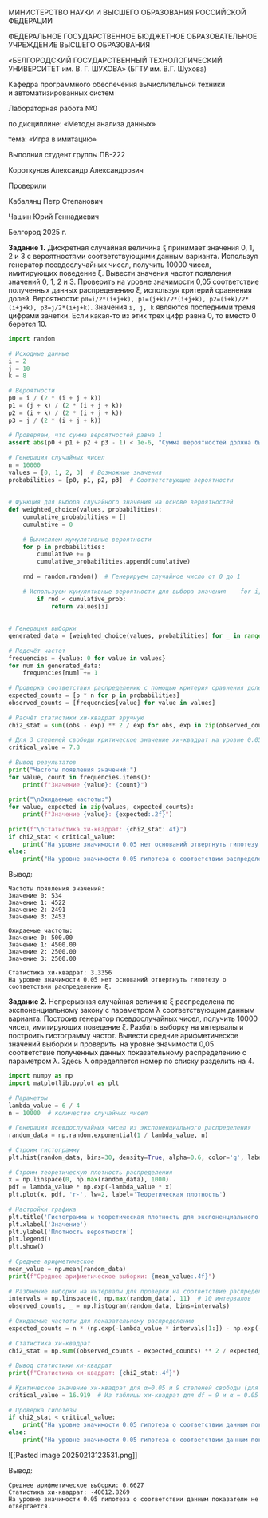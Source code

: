 <div class="title">
	<div class="header">
		<p>МИНИСТЕРСТВО НАУКИ И ВЫСШЕГО ОБРАЗОВАНИЯ РОССИЙСКОЙ ФЕДЕРАЦИИ</p>
		<p>ФЕДЕРАЛЬНОЕ ГОСУДАРСТВЕННОЕ БЮДЖЕТНОЕ ОБРАЗОВАТЕЛЬНОЕ УЧРЕЖДЕНИЕ ВЫСШЕГО ОБРАЗОВАНИЯ</p>
		<p class="header__university-name">«БЕЛГОРОДСКИЙ ГОСУДАРСТВЕННЫЙ ТЕХНОЛОГИЧЕСКИЙ УНИВЕРСИТЕТ им. В. Г. ШУХОВА» (БГТУ им. В.Г. Шухова)</p>
		<p>Кафедра программного обеспечения вычислительной техники и автоматизированных систем<p>
	</div>
	<div class="main">
		<p class="main__title">Лабораторная работа №0</p>
		<p class="main__subject">по дисциплине: «Методы анализа данных»</p>
		<p class="main__topic">тема: «Игра в имитацию»</p>
	</div>
	<div class="footer">
		<div class="footer__student-info">
			<p class="footer__student-info__title">Выполнил студент группы ПВ-222</p>
			<p class="footer__student-info__item">Короткунов Александр Александрович</p>
		</div>
		<div class="footer__teachers-info">
			<p class="footer__teachers-info__title">Проверили</p>
			<p class="footer_teachers-info__item">Кабалянц Петр Степанович</p>
			<p class="footer_teachers-info__item">Чашин Юрий Геннадиевич</p>
		</div>
	</div>
	<div class="date">
		<p>Белгород 2025 г.</p>
	</div>
</div>

**Задание 1.** Дискретная случайная величина `ξ` принимает значения 0, 1, 2 и 3 с вероятностями соответствующими данным варианта. Используя генератор псевдослучайных чисел, получить 10000 чисел, имитирующих поведение ξ. Вывести значения частот появления значений 0, 1, 2 и 3. Проверить на уровне значимости 0,05 соответствие полученных данных распределению ξ, используя критерий сравнения долей. Вероятности: `р0=i/2*(i+j+k), р1=(j+k)/2*(i+j+k), р2=(i+k)/2*(i+j+k), р3=j/2*(i+j+k)`. Значения `i, j, k` являются последними тремя цифрами зачетки. Если какая-то из этих трех цифр равна 0, то вместо 0 берется 10.

```python
import random  
  
# Исходные данные  
i = 2  
j = 10  
k = 8  
  
# Вероятности  
p0 = i / (2 * (i + j + k))  
p1 = (j + k) / (2 * (i + j + k))  
p2 = (i + k) / (2 * (i + j + k))  
p3 = j / (2 * (i + j + k))  
  
# Проверяем, что сумма вероятностей равна 1  
assert abs(p0 + p1 + p2 + p3 - 1) < 1e-6, "Сумма вероятностей должна быть равна 1"  
  
# Генерация случайных чисел  
n = 10000
values = [0, 1, 2, 3]  # Возможные значения  
probabilities = [p0, p1, p2, p3]  # Соответствующие вероятности  
  
  
# Функция для выбора случайного значения на основе вероятностей  
def weighted_choice(values, probabilities):  
    cumulative_probabilities = []  
    cumulative = 0  
  
    # Вычисляем кумулятивные вероятности  
    for p in probabilities:  
        cumulative += p  
        cumulative_probabilities.append(cumulative)  
  
    rnd = random.random()  # Генерируем случайное число от 0 до 1  
  
    # Используем кумулятивные вероятности для выбора значения    for i, cumulative_prob in enumerate(cumulative_probabilities):  
        if rnd < cumulative_prob:  
            return values[i]  
  
  
# Генерация выборки  
generated_data = [weighted_choice(values, probabilities) for _ in range(n)]  
  
# Подсчёт частот  
frequencies = {value: 0 for value in values}  
for num in generated_data:  
    frequencies[num] += 1  
  
# Проверка соответствия распределению с помощью критерия сравнения долей  
expected_counts = [p * n for p in probabilities]  
observed_counts = [frequencies[value] for value in values]  
  
# Расчёт статистики хи-квадрат вручную  
chi2_stat = sum((obs - exp) ** 2 / exp for obs, exp in zip(observed_counts, expected_counts))  
  
# Для 3 степеней свободы критическое значение хи-квадрат на уровне 0.05 равно 7.8  
critical_value = 7.8  
  
# Вывод результатов  
print("Частоты появления значений:")  
for value, count in frequencies.items():  
    print(f"Значение {value}: {count}")  
  
print("\nОжидаемые частоты:")  
for value, expected in zip(values, expected_counts):  
    print(f"Значение {value}: {expected:.2f}")  
  
print(f"\nСтатистика хи-квадрат: {chi2_stat:.4f}")  
if chi2_stat < critical_value:  
    print("На уровне значимости 0.05 нет оснований отвергнуть гипотезу о соответствии распределению ξ.")  
else:  
    print("На уровне значимости 0.05 гипотеза о соответствии распределению ξ отвергается.")
```

Вывод: 
```
Частоты появления значений:
Значение 0: 534
Значение 1: 4522
Значение 2: 2491
Значение 3: 2453

Ожидаемые частоты:
Значение 0: 500.00
Значение 1: 4500.00
Значение 2: 2500.00
Значение 3: 2500.00

Статистика хи-квадрат: 3.3356
На уровне значимости 0.05 нет оснований отвергнуть гипотезу о соответствии распределению ξ.
```

**Задание 2.** Непрерывная случайная величина ξ распределена по экспоненциальному закону с параметром λ соответствующим данным варианта. Построив генератор псевдослучайных чисел, получить 10000 чисел, имитирующих поведение ξ. Разбить выборку на интервалы и построить гистограмму частот. Вывести средние арифметическое значений выборки и проверить  на уровне значимости 0,05 соответствие полученных данных показательному распределению с параметром λ. Здесь λ определяется номер по списку разделить на 4.

```python
import numpy as np  
import matplotlib.pyplot as plt  
  
# Параметры  
lambda_value = 6 / 4  
n = 10000  # количество случайных чисел  
  
# Генерация псевдослучайных чисел из экспоненциального распределения  
random_data = np.random.exponential(1 / lambda_value, n)  
  
# Строим гистограмму  
plt.hist(random_data, bins=30, density=True, alpha=0.6, color='g', label='Гистограмма')  
  
# Строим теоретическую плотность распределения  
x = np.linspace(0, np.max(random_data), 1000)  
pdf = lambda_value * np.exp(-lambda_value * x)  
plt.plot(x, pdf, 'r-', lw=2, label='Теоретическая плотность')  
  
# Настройки графика  
plt.title('Гистограмма и теоретическая плотность для экспоненциального распределения')  
plt.xlabel('Значение')  
plt.ylabel('Плотность вероятности')  
plt.legend()  
plt.show()  
  
# Среднее арифметическое  
mean_value = np.mean(random_data)  
print(f"Среднее арифметическое выборки: {mean_value:.4f}")  
  
# Разбиение выборки на интервалы для проверки на соответствие распределению  
intervals = np.linspace(0, np.max(random_data), 11)  # 10 интервалов  
observed_counts, _ = np.histogram(random_data, bins=intervals)  
  
# Ожидаемые частоты для показательному распределению  
expected_counts = n * (np.exp(-lambda_value * intervals[1:]) - np.exp(-lambda_value * intervals[:-1]))  
  
# Статистика хи-квадрат  
chi2_stat = np.sum((observed_counts - expected_counts) ** 2 / expected_counts)  
  
# Вывод статистики хи-квадрат  
print(f"Статистика хи-квадрат: {chi2_stat:.4f}")  
  
# Критическое значение хи-квадрат для α=0.05 и 9 степеней свободы (для 10 интервалов)  
critical_value = 16.919  # Из таблицы хи-квадрат для df = 9 и α = 0.05  
  
# Проверка гипотезы  
if chi2_stat < critical_value:  
    print("На уровне значимости 0.05 гипотеза о соответствии данным показателю не отвергается.")  
else:  
    print("На уровне значимости 0.05 гипотеза о соответствии данным показателю отвергается.")
```

![[Pasted image 20250213123531.png]]

Вывод:
```
Среднее арифметическое выборки: 0.6627
Статистика хи-квадрат: -40012.8269
На уровне значимости 0.05 гипотеза о соответствии данным показателю не отвергается.
```

